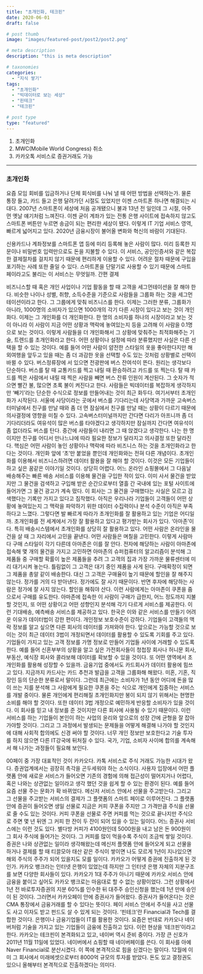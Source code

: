 ```yaml
---
title: "초개인화, 테크핀"
date: 2020-06-01
draft: false

# post thumb
image: "images/featured-post/post2/post2.png"

# meta description
description: "this is meta description"

# taxonomies
categories: 
  - "지식 쌓기"
tags:
  - "초개인화"
  - "빅데이터로 보는 세상"
  - "핀테크"
  - "테크핀"

# post type
type: "featured"
---
```


1. 초개인화
2. MWC(Mobile World Congress) 취소
3. 카카오톡 서비스로 증권거래도 가능

<hr>

### 초개인화

요즘 모임 회비를 입금하거나 단체 회식비를 나눠 낼 때 어떤 방법을 선택하는가. 물론 통장 들고, 카드 들고 은행 달려가던 시절도 있었지만 이젠 스마트폰 하나면 해결되는 시대다. 2007년 스마트폰이 세상에 처음 공개됐으니 불과 13년 전 일인데 그 시절, 아주 먼 옛날 얘기처럼 느껴진다. 이젠 굳이 계좌가 있는 전통 은행 사이트에 접속하지 않고도 스마트폰 버튼만 누르면 송금이 되는 편리한 세상이 됐다. 이렇게 IT 기업 서비스 영역, 빠르게 넓어지고 있다. 2020년 금융시장이 불어올 변화와 혁신의 바람이 기대된다.

신용카드나 계좌정보를 스마트폰 앱 등에 미리 등록해 놓은 사람이 많다. 미리 등록한 지문이나 비밀번호 입력만으로도 돈을 지불할 수 있다. 이 서비스, 공인인증서와 같은 복잡한 결제절차를 걸치지 않기 때문에 편리하게 이용할 수 있다. 어려운 절차 때문에 구입을 포기하는 사례 또한 줄일 수 있다. 스마트폰을 단말기로 사용할 수 있기 때문에 스마트 페이라고도 불리는 이 서비스는 무엇일까.
간편 결제

비즈니스할 때 혹은 개인 사업이나 기업 활동을 할 때 고객을 세그먼테이션을 잘 해야 한다. 비슷한 나이나 성별, 취향, 소득수준을 기준으로 사람들을 그룹화 하는 것을 세그먼테이션이라고 한다. 그 그룹에게 맞춰 비즈니스를 한다. 이제는 그러한 분류, 그룹화가 아니라, 1000명의 소비자가 있으면 1000개의 각기 다른 시장이 있다고 보는 것이 개인화다. 이제는 그 개인화를 더 개인화한다. 한 명의 소비자를 하나의 시장이라고 보는 것이 아니라 이 사람이 지금 어떤 상황과 맥락에 놓여있는지 등을 고려해 이 사람을 0.1명으로 보는 것이다. 이렇게 사람들을 더 개인화해서 그 상황에 맞춰주는 최적화해주는 기술, 트렌드를 초개인화라고 한다. 어떤 상황이나 설정에 따라 분류했지만 사실은 다른 선택을 할 수 있는 것이다. 예를 들어 어떤 사람이 얌전한 스타일의 옷을 좋아한다지만 해외여행을 앞두고 있을 때는 좀 더 과감한 옷을 선택할 수도 있는 것처럼 상황별로 선택이 바뀔 수 있다.
버스정류장에 서 있으면 전광판에 버스 잔여석이 뜬다. 원리는 생각보다 단순하다. 버스를 탈 때 교통카드를 찍고 내릴 때 환승하려고 카드를 또 찍는다. 탈 때 카드를 찍은 사람에서 내릴 때 찍은 사람을 빼면 버스 잔류 인원이 계산된다. 그 숫자가 적으면 빨간 불, 많으면 초록 불이 켜진다고 한다. 사람들은 빅데이터를 복잡하게 생각하지만 ‘빼기’라는 단순한 수식으로 정보를 만들어내는 것이 최근 화두다. 여기서부터 초개인화가 시작된다.
서울에 사당이라는 곳에서 버스를 기다리는데 사당역과 가까운 고속버스터미널에서 친구를 만날 때와 좀 더 먼 잠실에서 친구를 만날 때는 상황이 다르기 때문에 의사결정에 영향을 미칠 수 있다. 고속버스터미널까지만 간다면 다리가 아프니까 좀 더 기다리더라도 여유석이 많은 버스를 타야겠다고 생각하지만 잠실까지 간다면 여유석이 좀 없더라도 버스를 탄다. 중간에 사람들이 내리면 그 때 앉겠다고 생각한다. 나는 한 명이지만 친구를 어디서 만나느냐에 따라 필요한 정보가 달라지고 의사결정 또한 달라진다.
핵심은 어떤 사람이 놓인 상황이나 맥락에 따라 비즈니스 하는 것을 초개인화라고 한다는 것이다. 개인화 앞에 ‘초’만 붙었을 뿐인데 개인화와는 전혀 다른 개념이다. 초개인화를 이용해서 비즈니스하려면 데이터 활용을 잘 해야 할 것이다. 이것은 모든 기업들이 하고 싶은 꿈같은 이야기일 것이다. 상당히 어렵다.
어느 온라인 쇼핑몰에서 그 다음날 배송해주는 빠른 배송 서비스를 이용해 물건을 구입한 적이 있다. 이미 사서 물건을 받았지만 그 물건을 검색하고 구입해 받은 순간으로부터 열흘 간 국내에 있는 포털 사이트에 들어가면 그 물건 광고가 계속 떴다. 이 회사는 그 물건을 구매했다는 사실은 모르고 검색했다는 기록만 가지고 있다고 짐작했다. 아직은 우리나라 기업들이 고객들이 어떤 상황에 놓여있는지 그 맥락을 파악하기 위한 데이터 수집력이나 분석 수준이 아직은 부족하다고 느꼈다.
그렇다면 발 빠르게 따라가 초개인화를 잘 활용하고 있는 기업은 어디일까. 초개인화를 전 세계에서 가장 잘 활용하고 있다고 평가받는 회사가 있다. ‘아마존’이다. 특히 배송시스템에서 초개인화를 상당히 잘 활용하고 있다.
어떤 사람은 온라인을 물건을 살 때 그 자리에서 고민을 끝낸다. 어떤 사람들은 며칠을 고민한다. 이렇게 사람마다 구매 스타일이 각기 다른데 아마존은 이를 잘 안다. 전자에 해당하는 사람이 아마존에 접속해 몇 개의 물건을 가지고 고민하면 아마존의 슈퍼컴퓨터의 알고리즘이 분석해 그 제품들 중 구매할 확률이 높은 제품들을 추려 그 고객의 집과 가장 가까운 물류센터에 미리 대기시켜 놓는다. 틀림없이 그 고객은 대기 중인 제품을 사게 된다. 구매확정이 되면 그 제품을 총알 같이 배송한다. 대신 그 고객은 구매율이 높기 때문에 할인을 잘 해주지 않는다. 정가를 거의 다 받아낸다. 정가에도 잘 사기 때문이다. 반면 후자에 해당하는 사람은 정가에 잘 사지 않는다. 할인을 해줘야 산다. 이런 사람에게는 아마존이 쿠폰을 줌으로서 구매를 유도한다.
아마존에 접속한 이 사람이 구매가 급한지, 어느 정도까지 지불할 것인지, 또 어떤 상황이고 어떤 성향인지 분석해 각기 다르게 서비스를 제공한다. 이런 기대배송, 예측배송 서비스를 제공하고 있다.
한국은 이와 같은 서비스를 만들기 어려운 이유가 데이터법이 강한 편이다. 개인정보 보호수준이 강하다. 기업들이 고객들의 맥락 정보를 알고 싶으면 다른 회사의 데이터를 가져와야 한다. 앞으로는 가능할 것으로 보이는 것이 최근 데이터 3법이 개정되면서 데이터를 활용할 수 있도록 기회를 주고 있다. 기업들이 가지고 있는 고객 정보를 가명 정보로 만들어 기업들 사이에 거래할 수 있도록 한다. 예를 들어 신혼부부의 상황을 알고 싶은 가전회사들이 청첩장 회사나 허니문 회사, 부동산, 예식장 회사와 콜라보해 데이터를 확보할 수 있을 것이다.
또 어떤 영역에서 초개인화를 활용해 성장할 수 있을까. 금융기업 중에서도 카드회사가 데이터 활용에 힘쓰고 있다. 지금까지 카드사는 카드 추천과 발급을 고객을 그룹화해 해왔다. 미혼, 기혼, 직장인 등의 단순한 분류로서 말이다. 그런데 최근에는 소비자가 1년 동안 어디에 돈을 많이 쓰는 지를 분석해 그 사람에게 필요한 쿠폰을 주는 식으로 개인에게 집중하는 서비스를 개발 중이다.
물론 개인에게 편리해질 초개인화지만 봉이 되지 않기 위해서는 현명한 소비를 해야 할 것이다. 또한 데이터 3법 개정으로 예민하게 반응할 소비자가 있을 것이다. 이 회사를 믿고 내 정보를 준 것이지만 다른 회사에 사용될 수 있기 때문이다.
이런 서비스를 하는 기업들이 본인이 하는 사업의 윤리와 앞으로의 성장 간에 균형을 잘 잡아가야할 것이다. 그리고 그 과정에서 발생되는 문제들을 어떻게 해결해 나가야 할 것인지에 대해 사회적 합의에도 신경 써야 할 것이다. 너무 개인 정보만 보호한다고 기술 투자를 하지 않으면 다른 IT강국에 뒤처질 수 있다. 국가, 기업, 소비자 사이에 합의를 계속해서 해 나가는 과정들이 필요해 보인다.

00페이 중 가장 대표적인 것이 카카오다. 카톡 서비스로 주식 거래도 가능한 시대가 왔다. 증권업계에서는 굉장히 촉각을 곤두세워야 하는 소식이다.
사용자 입장에서 어떤 플랫폼 안에 새로운 서비스가 들어오면 기존의 경험에 의해 접근성이 떨어지거나 어렵다, 혹은 나와는 상관없는 일이라고 생각 했던 것을 쉽게 할 수 있는 환경이 된다.
예를 들어 요즘 선물 주는 문화가 확 바뀌었다. 메신저 서비스 안에서 선물을 주고받는다. 그리고 그 선물을 주고받는 서비스의 결제가 그 플랫폼의 스마트 페이로 이루어진다. 그 플랫폼 안에 증권이 들어오면 생일 선물로 지금은 커피 쿠폰을 주지만 그 가격만큼 주식을 선물로 줄 수도 있는 것이다. 커피 쿠폰을 선물로 주면 커피를 먹는 것으로 끝나지만 주식으로 주면 몇 년 뒤엔 그 커피 한 잔이 두 잔이 되어 있을 수 있는 일이다.
어느 증권사 서비스에는 이런 것도 있다. 별다방 커피가 4100원인데 5000원을 내고 남은 돈 900원이 그 회사 주식에 들어가는 것이다. 그 커피를 많이 먹을수록 주식이 조금씩 쌓일 것이다.
증권은 나와 상관없는 일이라 생각해왔는데 메신저 플랫폼 안에 들어오게 되고 선물을 하거나 결제를 할 때 티끌모아 태산 같은 주식이 쌓이면 나도 모르게 1년이 지나있으면 해외 주식의 주주가 되어 있을지도 모를 일이다.
카카오가 어떻게 증권에 진출하게 된 것인가. 카카오 뱅크라는 인터넷 은행이 있었는데 하지만 그 인터넷 은행 자체의 지분구조를 보면 다양한 회사들이 있다. 카카오가 1대 주주가 아니기 때문에 카카오 서비스 안에 금융을 붙이고 싶어도 카카오 뱅크로는 마음대로 할 수 없는 상황이었다. 그런 상황에서 1년 전 바로투자증권의 지분 60%를 인수한 뒤 대주주 승인신청을 했는데 1년 만에 승인이 된 것이다. 그러면서 카카오페이 안에 증권사가 들어왔다. 증권사가 들어온다는 것은 CMA 통장에서 금융거래를 할 수 있다는 뜻이다. 페이 서비스 안에서 주식을 사고 선물도 사고 이자도 받고 펀드도 살 수 있게 되는 것이다.
‘핀테크’란 Financial과 Tech를 결합한 것이다. 은행이나 금융기업들이 IT를 활용한 것이다. 요즘은 반대로 카카오나 네이버처럼 기술을 가지고 있는 기업들이 금융에 진출하고 있다. 이런 현상을 ‘테크핀’이라고 한다. 카카오는 테크핀이 본격화되고 있고, 네이버 역시 준비 중이다.
가장 큰 신호가 2011년 11월 11일에 있었다. 네이버에서 쇼핑할 때 네이버페이를 쓴다. 이 회사를 아예 Naver Financial로 분산시켰다. 이 쪽에 본격적으로 힘을 싣겠다는 말이다. 12월에 이미 그 회사에서 미래에셋으로부터 8000억 규모의 투자를 받았다. 돈도 있고 결정권도 있으니 올해부터 본격적으로 진출하겠다는 의미다.
